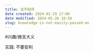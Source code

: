 ```yaml
---
title: 法不轻传
date created: 2024-02-29 17:06
date modified: 2024-05-26 10:58
slug: knowledge-is-not-easily-passed-on
---
```

#兴趣/微言大义

实践: 不要安利
